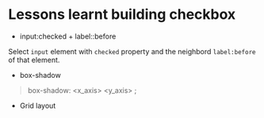 # Lessons learnt building checkbox

- input:checked + label::before

Select `input` element with `checked` property and the neighbord `label:before` of that element.

- box-shadow

> box-shadow: <x_axis> <y_axis> <hue> <spread> <color>;

- Grid layout
